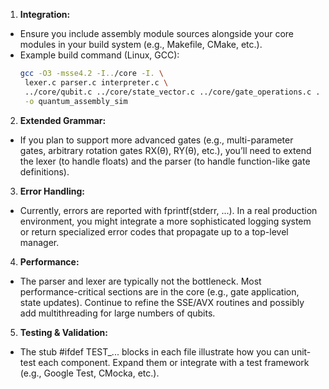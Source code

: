 1. **Integration:**
- Ensure you include assembly module sources alongside your core modules in your build system (e.g., Makefile, CMake, etc.).
- Example build command (Linux, GCC):
   ```bash
   gcc -O3 -msse4.2 -I../core -I. \
    lexer.c parser.c interpreter.c \
    ../core/qubit.c ../core/state_vector.c ../core/gate_operations.c ../core/measurement.c \
    -o quantum_assembly_sim
   ```
2. **Extended Grammar:**
- If you plan to support more advanced gates (e.g., multi-parameter gates, arbitrary rotation gates RX(θ), RY(θ), etc.), you’ll need to extend the lexer (to handle floats) and the parser (to handle function-like gate definitions).

3. **Error Handling:**
  - Currently, errors are reported with fprintf(stderr, ...). In a real production environment, you might integrate a more sophisticated logging system or return specialized error codes that propagate up to a top-level manager.
4. **Performance:**
- The parser and lexer are typically not the bottleneck. Most performance-critical sections are in the core (e.g., gate application, state updates). Continue to refine the SSE/AVX routines and possibly add multithreading for large numbers of qubits.
5. **Testing & Validation:**
- The stub #ifdef TEST_... blocks in each file illustrate how you can unit-test each component. Expand them or integrate with a test framework (e.g., Google Test, CMocka, etc.).
